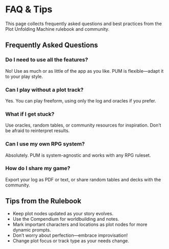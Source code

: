 # FAQ & Tips

This page collects frequently asked questions and best practices from the Plot Unfolding Machine rulebook and community.

## Frequently Asked Questions

### Do I need to use all the features?
No! Use as much or as little of the app as you like. PUM is flexible—adapt it to your play style.

### Can I play without a plot track?
Yes. You can play freeform, using only the log and oracles if you prefer.

### What if I get stuck?
Use oracles, random tables, or community resources for inspiration. Don’t be afraid to reinterpret results.

### Can I use my own RPG system?
Absolutely. PUM is system-agnostic and works with any RPG ruleset.

### How do I share my game?
Export your log as PDF or text, or share random tables and decks with the community.

## Tips from the Rulebook
- Keep plot nodes updated as your story evolves.
- Use the Compendium for worldbuilding and notes.
- Mark important characters and locations as plot nodes for more dynamic prompts.
- Don’t worry about perfection—embrace improvisation!
- Change plot focus or track type as your needs change.
